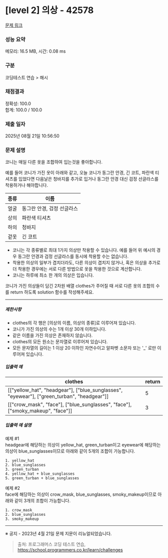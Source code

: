 # [level 2] 의상 - 42578 

[문제 링크](https://school.programmers.co.kr/learn/courses/30/lessons/42578?language=swift) 

### 성능 요약

메모리: 16.5 MB, 시간: 0.08 ms

### 구분

코딩테스트 연습 > 해시

### 채점결과

정확성: 100.0<br/>합계: 100.0 / 100.0

### 제출 일자

2025년 08월 21일 10:56:50

### 문제 설명

<p>코니는 매일 다른 옷을 조합하여 입는것을 좋아합니다.</p>

<p>예를 들어 코니가 가진 옷이 아래와 같고, 오늘 코니가 동그란 안경, 긴 코트, 파란색 티셔츠를 입었다면 다음날은 청바지를 추가로 입거나 동그란 안경 대신 검정 선글라스를 착용하거나 해야합니다.</p>
<table class="table">
        <thead><tr>
<th>종류</th>
<th>이름</th>
</tr>
</thead>
        <tbody><tr>
<td>얼굴</td>
<td>동그란 안경, 검정 선글라스</td>
</tr>
<tr>
<td>상의</td>
<td>파란색 티셔츠</td>
</tr>
<tr>
<td>하의</td>
<td>청바지</td>
</tr>
<tr>
<td>겉옷</td>
<td>긴 코트</td>
</tr>
</tbody>
      </table>
<ul>
<li>코니는 각 종류별로 최대 1가지 의상만 착용할 수 있습니다. 예를 들어 위 예시의 경우 동그란 안경과 검정 선글라스를 동시에 착용할 수는 없습니다. </li>
<li>착용한 의상의 일부가 겹치더라도, 다른 의상이 겹치지 않거나, 혹은 의상을 추가로 더 착용한 경우에는 서로 다른 방법으로 옷을 착용한 것으로 계산합니다.</li>
<li>코니는 하루에 최소 한 개의 의상은 입습니다.</li>
</ul>

<p>코니가 가진 의상들이 담긴 2차원 배열 clothes가 주어질 때 서로 다른 옷의 조합의 수를 return 하도록 solution 함수를 작성해주세요.</p>

<hr>

<h5>제한사항</h5>

<ul>
<li>clothes의 각 행은 [의상의 이름, 의상의 종류]로 이루어져 있습니다.</li>
<li>코니가 가진 의상의 수는 1개 이상 30개 이하입니다.</li>
<li>같은 이름을 가진 의상은 존재하지 않습니다.</li>
<li>clothes의 모든 원소는 문자열로 이루어져 있습니다.</li>
<li>모든 문자열의 길이는 1 이상 20 이하인 자연수이고 알파벳 소문자 또는 '_' 로만 이루어져 있습니다.</li>
</ul>

<h5>입출력 예</h5>
<table class="table">
        <thead><tr>
<th>clothes</th>
<th>return</th>
</tr>
</thead>
        <tbody><tr>
<td>[["yellow_hat", "headgear"], ["blue_sunglasses", "eyewear"], ["green_turban", "headgear"]]</td>
<td>5</td>
</tr>
<tr>
<td>[["crow_mask", "face"], ["blue_sunglasses", "face"], ["smoky_makeup", "face"]]</td>
<td>3</td>
</tr>
</tbody>
      </table>
<h5>입출력 예 설명</h5>

<p>예제 #1<br>
headgear에 해당하는 의상이 yellow_hat, green_turban이고 eyewear에 해당하는 의상이 blue_sunglasses이므로 아래와 같이 5개의 조합이 가능합니다.</p>
<div class="highlight"><pre class="codehilite"><code>1. yellow_hat
2. blue_sunglasses
3. green_turban
4. yellow_hat + blue_sunglasses
5. green_turban + blue_sunglasses
</code></pre></div>
<p>예제 #2<br>
face에 해당하는 의상이 crow_mask, blue_sunglasses, smoky_makeup이므로 아래와 같이 3개의 조합이 가능합니다.</p>
<div class="highlight"><pre class="codehilite"><code>1. crow_mask
2. blue_sunglasses
3. smoky_makeup
</code></pre></div>
<hr>

<p>※ 공지 - 2023년 4월 21일 문제 지문이 리뉴얼되었습니다.</p>


> 출처: 프로그래머스 코딩 테스트 연습, https://school.programmers.co.kr/learn/challenges